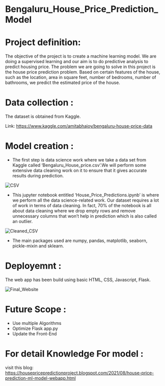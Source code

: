 # Bengaluru_House_Price_Prediction_Model

# Project definition:
The objective of the project is to create a machine learning model. We are doing a supervised learning and our aim is to do predictive analysis to predict housing price.
The problem we are going to solve in this project is the house price prediction problem. Based on certain features of the house, such as the location, area in square feet, number of bedrooms, number of bathrooms, we predict the estimated price of the house.

# Data collection :
The dataset is obtained from Kaggle.

Link: https://www.kaggle.com/amitabhajoy/bengaluru-house-price-data

# Model creation :
- The first step is data science work where we take a data set from Kaggle called ‘Bengaluru_House_price.csv’.We will perform some extensive data cleaning work on it to ensure that it gives accurate results during prediction.

![CSV](https://user-images.githubusercontent.com/75796904/130605463-b27c4e9e-b91e-4e40-b1eb-112f6801c0c4.png)

- This jupyter notebook entitled ‘House_Price_Predictions.ipynb’ is where we perform all the data science-related work. Our dataset requires a lot of work in terms of data cleaning. In fact, 70% of the notebook is all about data cleaning where we drop empty rows and remove unnecessary columns that won’t help in prediction which is also called an outlier.

![Cleaned_CSV](https://user-images.githubusercontent.com/75796904/130605613-801374e1-24ea-4755-96a5-f8005dfb7eeb.png)

- The main packages used are numpy, pandas, matplotlib, seaborn, pickle-mixin and sklearn.

# Deployemnt :
The web app has been build using basic HTML, CSS, Javascript, Flask.

![Final_Website](https://user-images.githubusercontent.com/75796904/130605278-7b1d9c54-6c73-4e69-8cdc-056ad0c93a45.png)


# Future Scope :
- Use multiple Algorithms
- Optimize Flask app.py
- Update the Front-End

# For detail Knowledge For model :
visit this blog: https://housepricepredictionproject.blogspot.com/2021/08/house-price-prediction-ml-model-webapp.html
